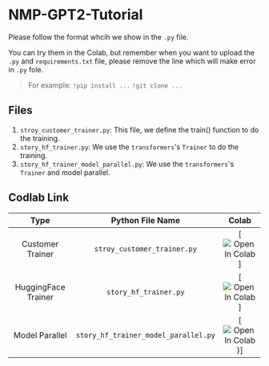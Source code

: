 # NMP-GPT2-Tutorial

Please follow the format whcih we show in the `.py` file.

You can try them in the Colab, but remember when you want to upload the `.py` and `requirements.txt` file, please remove the line which will make error in `.py` fole.

> For example:
> `!pip install ...`
> `!git clone ...`

## Files

1. `stroy_customer_trainer.py`: This file, we define the train() function to do the training.
2. `story_hf_trainer.py`:  We use the `transformers`'s `Trainer` to do the training.
3. `story_hf_trainer_model_parallel.py`: We use the `transformers`'s `Trainer` and model parallel.

## Codlab Link

| Type | Python File Name | Colab |
|:---:|:---:|:---:|
|Customer Trainer| `stroy_customer_trainer.py` |[![Open In Colab](https://colab.research.google.com/drive/1r1WTCnvZ81du3b9WJy-1AkmFAtUOFm6J?usp=sharing)] |
|HuggingFace Trainer| `story_hf_trainer.py` |[![Open In Colab](https://colab.research.google.com/drive/1rf-0AcbQTbrb0cIp0EKzjFIeKvxXx6hh?usp=sharing)] |
|Model Parallel| `story_hf_trainer_model_parallel.py` |[![Open In Colab](https://colab.research.google.com/drive/1VZFUlzIqd7lboJ1kGbTc3zqmo0zBB5pe?usp=sharing))] |\

